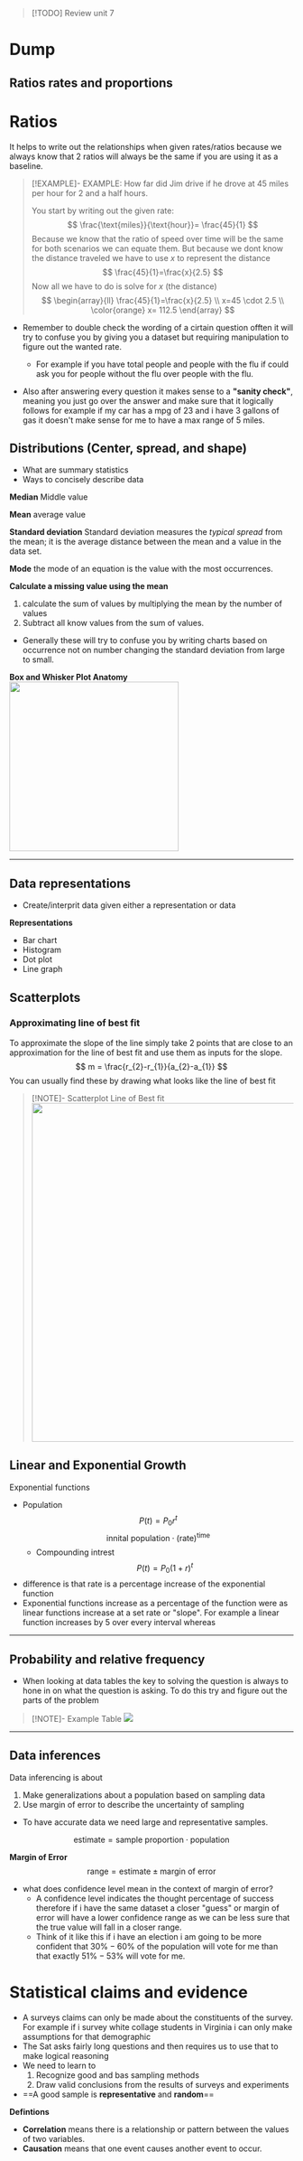 
> [!TODO] Review unit 7



# Dump 

## Ratios rates and proportions 


# Ratios 

 It helps to write out the relationships when given rates/ratios because we always know that 2 ratios will always be the same if you are using it as a baseline.

> [!EXAMPLE]- EXAMPLE: How far did Jim drive if he drove at 45 miles per hour for 2 and a half hours.
> 
> You start by writing out the given rate:
>  $$
> \frac{\text{miles}}{\text{hour}}= \frac{45}{1}
> $$
> Because we know that the ratio of speed over time will be the same for both scenarios we can equate them. But because we dont know the distance traveled we have to use $x$ to represent the distance 
> $$
> \frac{45}{1}=\frac{x}{2.5}
> $$
> Now all we have to do is solve for $x$ (the distance)
> $$
> \begin{array}{ll}
> \frac{45}{1}=\frac{x}{2.5} \\
> x=45 \cdot 2.5 \\
> \color{orange} x= 112.5
> \end{array}
> $$
> 

- Remember to double check the wording of a cirtain question offten it will try  to confuse you by giving you a dataset but requiring manipulation to figure out the wanted rate.
	- For example if you have total people and people with the flu if could ask you for people without the flu over people with the flu. 

- Also after answering every question it makes sense to a **"sanity check"**, meaning you just go over the answer and make sure that it logically follows for example if my car has a mpg of $23$ and i have $3$ gallons of gas it doesn't make sense for me to have a max range of $5$ miles.



## Distributions  (Center, spread, and shape)
- What are summary statistics 
- Ways to concisely describe data 


**Median**
Middle value

**Mean**
average value

**Standard deviation** 
Standard deviation measures the _typical spread_ from the mean; it is the average distance between the mean and a value in the data set.

**Mode**
the mode of an equation is the value with the most occurrences. 

**Calculate a missing value using the mean** 
1. calculate the sum of values by multiplying the mean by the number of values 
2. Subtract all know values from the sum of values.

- Generally these will try to confuse you by writing charts based on occurrence not on number changing the standard deviation from large to small.

**Box and Whisker Plot Anatomy**
<img src = "https://i.imgur.com/NvpwG6h.png" width=300>

--- 

## Data representations 
- Create/interprit data given either a representation or data

**Representations**
- Bar chart
- Histogram
- Dot plot
- Line graph


## Scatterplots 


### Approximating line of best fit
To approximate the slope of the line simply take 2 points that are close to an approximation for the line of best fit and use them as inputs for the slope.
$$
m = \frac{r_{2}-r_{1}}{a_{2}-a_{1}}
$$
You can usually find these by drawing what looks like the line of best fit 
> [!NOTE]- Scatterplot Line of Best fit 
> <img src  = "https://i.imgur.com/RdEurWa.png" width = 600>



## Linear and Exponential Growth

Exponential functions 
- Population
$$
P(t)= P_{0} r^t
$$
$$
\text{innital population}\cdot (\text{rate})^{\text{time}}
$$
	- Compounding intrest
$$
P(t)=P_{0}(1+r)^t
$$
- difference is that rate is a percentage increase of the exponential function
- Exponential functions increase as a percentage of the function were as linear functions increase at a set rate or "slope". For example a linear function increases by 5 over every interval whereas 

---


## Probability and relative frequency
- When looking at data tables the key to solving the question is always to hone in on what the question is asking. To do this try and figure out the parts of the problem

> [!NOTE]- Example Table
> ![](https://i.imgur.com/JuIk5HQ.png)



---
## Data inferences 
Data inferencing is about
1. Make generalizations about a population based on sampling data
2. Use margin of error to describe the uncertainty of sampling

- To have accurate data we need large and representative samples.

$$
\text{estimate}=\text{sample proportion} \cdot \text{population}
$$

**Margin of Error**
$$
\text{range}=\text{estimate}\pm \text{margin of error}
$$

- what does confidence level mean in the context of margin of error?
	- A confidence level indicates the thought percentage of success therefore if i have the same dataset a closer "guess" or margin of error will have a lower confidence range as we can be less sure that the true value will fall in a closer range.
	- Think of it like this if i have an election i am going to be more confident that $30\%-60\%$  of the population will vote for me than that exactly $51\%-53\%$ will vote for me.

# Statistical claims and evidence

- A surveys claims can only be made about the constituents of the survey. For example if i survey white collage students in Virginia i can only make assumptions for that demographic 
- The Sat asks fairly long questions and then requires us to use that to make logical reasoning 
- We need to learn to   
	1. Recognize good and bas sampling methods
	2. Draw valid conclusions from the results of surveys and experiments
- ==A good sample is **representative** and **random**== 

**Defintions**
- **Correlation** means there is a relationship or pattern between the values of two variables.
- **Causation** means that one event causes another event to occur.
